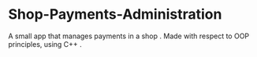 # Shop-Payments-Administration
A small app that manages payments in a shop . Made with respect to OOP principles, using C++ .
